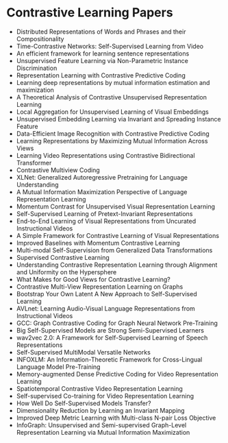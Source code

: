 # Contrastive Learning Papers

<ul>

                             

 <li><a target="_blank" href="https://github.com/manjunath5496/Contrastive-Learning-Papers/blob/master/c(1).pdf" style="text-decoration:none;">Distributed Representations of Words and Phrases and their Compositionality</a></li>

 <li><a target="_blank" href="https://github.com/manjunath5496/Contrastive-Learning-Papers/blob/master/c(2).pdf" style="text-decoration:none;">Time-Contrastive Networks: Self-Supervised Learning from Video</a></li>

<li><a target="_blank" href="https://github.com/manjunath5496/Contrastive-Learning-Papers/blob/master/c(3).pdf" style="text-decoration:none;">An efficient framework for learning sentence representations</a></li>
 <li><a target="_blank" href="https://github.com/manjunath5496/Contrastive-Learning-Papers/blob/master/c(4).pdf" style="text-decoration:none;">Unsupervised Feature Learning via Non-Parametric Instance Discrimination</a></li>                              
<li><a target="_blank" href="https://github.com/manjunath5496/Contrastive-Learning-Papers/blob/master/c(5).pdf" style="text-decoration:none;">Representation Learning with
Contrastive Predictive Coding</a></li>
<li><a target="_blank" href="https://github.com/manjunath5496/Contrastive-Learning-Papers/blob/master/c(6).pdf" style="text-decoration:none;">Learning deep representations by mutual information estimation and maximization</a></li>
 <li><a target="_blank" href="https://github.com/manjunath5496/Contrastive-Learning-Papers/blob/master/c(7).pdf" style="text-decoration:none;">A Theoretical Analysis of Contrastive Unsupervised Representation Learning</a></li>

 <li><a target="_blank" href="https://github.com/manjunath5496/Contrastive-Learning-Papers/blob/master/c(8).pdf" style="text-decoration:none;"> Local Aggregation for Unsupervised Learning of Visual Embeddings</a></li>
   <li><a target="_blank" href="https://github.com/manjunath5496/Contrastive-Learning-Papers/blob/master/c(9).pdf" style="text-decoration:none;">Unsupervised Embedding Learning via Invariant and Spreading Instance Feature</a></li>
  
   
 <li><a target="_blank" href="https://github.com/manjunath5496/Contrastive-Learning-Papers/blob/master/c(10).pdf" style="text-decoration:none;">Data-Efficient Image Recognition with Contrastive Predictive Coding </a></li>                              
<li><a target="_blank" href="https://github.com/manjunath5496/Contrastive-Learning-Papers/blob/master/c(11).pdf" style="text-decoration:none;">Learning Representations by Maximizing Mutual Information Across Views</a></li>
<li><a target="_blank" href="https://github.com/manjunath5496/Contrastive-Learning-Papers/blob/master/c(12).pdf" style="text-decoration:none;">Learning Video Representations using Contrastive Bidirectional Transformer</a></li>
<li><a target="_blank" href="https://github.com/manjunath5496/Contrastive-Learning-Papers/blob/master/c(13).pdf" style="text-decoration:none;">Contrastive Multiview Coding</a></li>

<li><a target="_blank" href="https://github.com/manjunath5496/Contrastive-Learning-Papers/blob/master/c(14).pdf" style="text-decoration:none;">XLNet: Generalized Autoregressive Pretraining for Language Understanding</a></li>
                              
<li><a target="_blank" href="https://github.com/manjunath5496/Contrastive-Learning-Papers/blob/master/c(15).pdf" style="text-decoration:none;">A Mutual Information Maximization Perspective of Language Representation Learning</a></li>

<li><a target="_blank" href="https://github.com/manjunath5496/Contrastive-Learning-Papers/blob/master/c(16).pdf" style="text-decoration:none;">Momentum Contrast for Unsupervised Visual Representation Learning</a></li>

  <li><a target="_blank" href="https://github.com/manjunath5496/Contrastive-Learning-Papers/blob/master/c(17).pdf" style="text-decoration:none;">Self-Supervised Learning of Pretext-Invariant Representations</a></li>   
  
<li><a target="_blank" href="https://github.com/manjunath5496/Contrastive-Learning-Papers/blob/master/c(18).pdf" style="text-decoration:none;">End-to-End Learning of Visual Representations from Uncurated Instructional Videos</a></li> 

  
<li><a target="_blank" href="https://github.com/manjunath5496/Contrastive-Learning-Papers/blob/master/c(19).pdf" style="text-decoration:none;">A Simple Framework for Contrastive Learning of Visual Representations</a></li> 

<li><a target="_blank" href="https://github.com/manjunath5496/Contrastive-Learning-Papers/blob/master/c(20).pdf" style="text-decoration:none;">Improved Baselines with Momentum Contrastive Learning</a></li>

<li><a target="_blank" href="https://github.com/manjunath5496/Contrastive-Learning-Papers/blob/master/c(21).pdf" style="text-decoration:none;">Multi-modal Self-Supervision from
Generalized Data Transformations</a></li>
<li><a target="_blank" href="https://github.com/manjunath5496/Contrastive-Learning-Papers/blob/master/c(22).pdf" style="text-decoration:none;">Supervised Contrastive Learning</a></li> 
 <li><a target="_blank" href="https://github.com/manjunath5496/Contrastive-Learning-Papers/blob/master/c(23).pdf" style="text-decoration:none;">Understanding Contrastive Representation Learning through Alignment and Uniformity on the Hypersphere</a></li> 
 

   <li><a target="_blank" href="https://github.com/manjunath5496/Contrastive-Learning-Papers/blob/master/c(24).pdf" style="text-decoration:none;">What Makes for Good Views for Contrastive Learning?</a></li>
 
   <li><a target="_blank" href="https://github.com/manjunath5496/Contrastive-Learning-Papers/blob/master/c(25).pdf" style="text-decoration:none;">Contrastive Multi-View Representation Learning on Graphs</a></li>                              
 <li><a target="_blank" href="https://github.com/manjunath5496/Contrastive-Learning-Papers/blob/master/c(26).pdf" style="text-decoration:none;">Bootstrap Your Own Latent
A New Approach to Self-Supervised Learning</a></li>
 <li><a target="_blank" href="https://github.com/manjunath5496/Contrastive-Learning-Papers/blob/master/c(27).pdf" style="text-decoration:none;">AVLnet: Learning Audio-Visual Language Representations from Instructional Videos</a></li>
   
 
   <li><a target="_blank" href="https://github.com/manjunath5496/Contrastive-Learning-Papers/blob/master/c(28).pdf" style="text-decoration:none;">GCC: Graph Contrastive Coding for Graph Neural Network Pre-Training</a></li>
 
   <li><a target="_blank" href="https://github.com/manjunath5496/Contrastive-Learning-Papers/blob/master/c(29).pdf" style="text-decoration:none;">Big Self-Supervised Models are
Strong Semi-Supervised Learners</a></li>                              

  <li><a target="_blank" href="https://github.com/manjunath5496/Contrastive-Learning-Papers/blob/master/c(30).pdf" style="text-decoration:none;">wav2vec 2.0: A Framework for Self-Supervised Learning of Speech Representations</a></li>
 
   <li><a target="_blank" href="https://github.com/manjunath5496/Contrastive-Learning-Papers/blob/master/c(31).pdf" style="text-decoration:none;">Self-Supervised MultiModal Versatile Networks</a></li> 
    <li><a target="_blank" href="https://github.com/manjunath5496/Contrastive-Learning-Papers/blob/master/c(32).pdf" style="text-decoration:none;">INFOXLM: An Information-Theoretic Framework for Cross-Lingual Language Model Pre-Training</a></li> 

   <li><a target="_blank" href="https://github.com/manjunath5496/Contrastive-Learning-Papers/blob/master/c(33).pdf" style="text-decoration:none;">Memory-augmented Dense Predictive Coding for Video Representation Learning</a></li>                              

  <li><a target="_blank" href="https://github.com/manjunath5496/Contrastive-Learning-Papers/blob/master/c(34).pdf" style="text-decoration:none;">Spatiotemporal Contrastive Video Representation Learning</a></li> 
 
  <li><a target="_blank" href="https://github.com/manjunath5496/Contrastive-Learning-Papers/blob/master/c(35).pdf" style="text-decoration:none;">Self-supervised Co-training
for Video Representation Learning</a></li> 

  <li><a target="_blank" href="https://github.com/manjunath5496/Contrastive-Learning-Papers/blob/master/c(36).pdf" style="text-decoration:none;">How Well Do Self-Supervised Models Transfer?</a></li> 
 
<li><a target="_blank" href="https://github.com/manjunath5496/Contrastive-Learning-Papers/blob/master/c(37).pdf" style="text-decoration:none;">Dimensionality Reduction by Learning an Invariant Mapping</a></li>
 <li><a target="_blank" href="https://github.com/manjunath5496/Contrastive-Learning-Papers/blob/master/c(38).pdf" style="text-decoration:none;">Improved Deep Metric Learning with Multi-class N-pair Loss Objective</a></li>
<li><a target="_blank" href="https://github.com/manjunath5496/Contrastive-Learning-Papers/blob/master/c(39).pdf" style="text-decoration:none;">InfoGraph: Unsupervised and Semi-supervised Graph-Level Representation Learning via Mutual Information Maximization</a></li>
 </ul>
   
   

